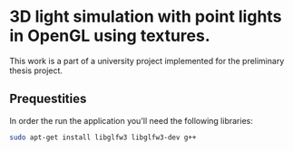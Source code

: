# 3D light simulation with point lights in OpenGL using textures.

This work is a part of a university project implemented for the preliminary thesis project.

## Prequestities

In order the run the application you'll need the following libraries:

```bash 
sudo apt-get install libglfw3 libglfw3-dev g++
```